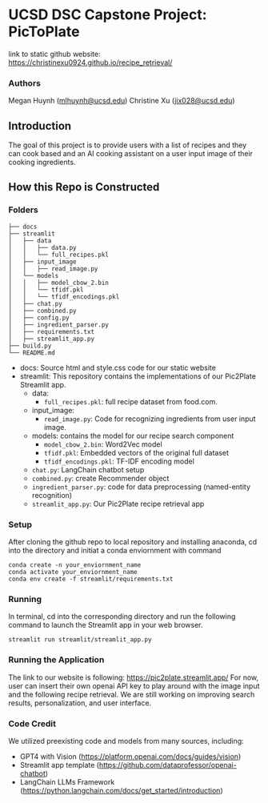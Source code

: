 # UCSD DSC Capstone Project: PicToPlate
link to static github website: https://christinexu0924.github.io/recipe_retrieval/
### Authors
Megan Huynh (mlhuynh@ucsd.edu)
Christine Xu (jix028@ucsd.edu)

## Introduction
The goal of this project is to provide users with a list of recipes and they can cook based and an AI cooking assistant on a user input image of their cooking ingredients. 

## How this Repo is Constructed

### Folders
```
├── docs
├── streamlit
│   ├── data
│   │   ├── data.py
│   │   └── full_recipes.pkl
│   ├── input_image 
│   │   ├── read_image.py
│   └── models
│   │   ├── model_cbow_2.bin
│   │   └── tfidf.pkl
│   │   └── tfidf_encodings.pkl
│   ├── chat.py
│   ├── combined.py
│   ├── config.py
│   ├── ingredient_parser.py
│   ├── requirements.txt
│   ├── streamlit_app.py
├── build.py
└── README.md
```
- docs: Source html and style.css code for our static website
- streamlit: This repository contains the implementations of our Pic2Plate Streamlit app.
  - data:
    - `full_recipes.pkl`: full recipe dataset from food.com.
  - input_image:
    - `read_image.py`: Code for recognizing ingredients from user input image. 
  - models: contains the model for our recipe search component
    - `model_cbow_2.bin`: Word2Vec model
    - `tfidf.pkl`: Embedded vectors of the original full dataset
    - `tfidf_encodings.pkl`: TF-IDF encoding model
  - `chat.py`: LangChain chatbot setup
  - `combined.py`: create Recommender object
  - `ingredient_parser.py`: code for data preprocessing (named-entity recognition)
  - `streamlit_app.py`: Our Pic2Plate recipe retrieval app

### Setup
After cloning the github repo to local repository and installing anaconda, cd into the directory and initiat a conda enviornment with command
```
conda create -n your_enviornment_name
conda activate your_enviornment_name
conda env create -f streamlit/requirements.txt
```
### Running
In terminal, cd into the corresponding directory and run the following command to launch the Streamlit app in your web browser.
```
streamlit run streamlit/streamlit_app.py
```
### Running the Application
The link to our website is following: https://pic2plate.streamlit.app/
For now, user can insert their own openai API key to play around with the image input and the following recipe retrieval. We are still working on improving search results, personalization, and user interface. 
### Code Credit
We utilized preexisting code and models from many sources, including:
- GPT4 with Vision (https://platform.openai.com/docs/guides/vision)
- Streamlit app template (https://github.com/dataprofessor/openai-chatbot)
- LangChain LLMs Framework (https://python.langchain.com/docs/get_started/introduction)


